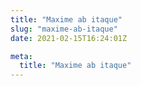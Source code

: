 ```yaml
---
title: "Maxime ab itaque"
slug: "maxime-ab-itaque"
date: 2021-02-15T16:24:01Z

meta:
  title: "Maxime ab itaque"
---
```


